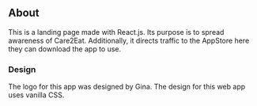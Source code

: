 ## About

This is a landing page made with React.js. Its purpose is to spread awareness of Care2Eat. Additionally, it directs traffic to the AppStore here they can download the app to use.  

### Design

The logo for this app was designed by Gina. The design for this web app uses vanilla CSS.
